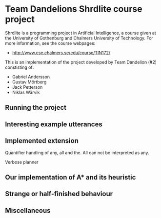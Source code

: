 Team Dandelions Shrdlite course project
============================

Shrdlite is a programming project in Artificial Intelligence, a course given 
at the University of Gothenburg and Chalmers University of Technology.
For more information, see the course webpages:

- <http://www.cse.chalmers.se/edu/course/TIN172/>

This is an implementation of the project developed by Team Dandelion (#2) constisting of:
 
 - Gabriel Andersson 
 - Gustav Mörtberg
 - Jack Petterson
 - Niklas Wärvik 

Running the project
------------------------------------------------


Interesting example utterances
------------------------------------------


Implemented extension
-----------------
Quantifier handling of any, all and the. All can not be interpreted as any.

Verbose planner 


Our implementation of A* and its heuristic
--------------------------------------

Strange or half-finished behaviour
-----------------------

Miscellaneous
--------------
